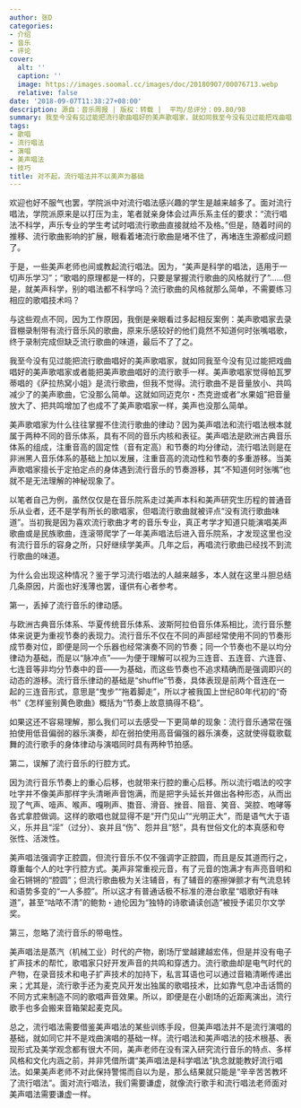 ```yaml
---
author: 张D
categories:
- 介绍
- 音乐
- 评论
cover:
  alt: ''
  caption: ''
  image: https://images.soomal.cc/images/doc/20180907/00076713.webp
  relative: false
date: '2018-09-07T11:38:27+08:00'
description: 源自：音乐周报 | 版权：转载 |  平均/总评分：09.80/98
summary: 我至今没有见过能把流行歌曲唱好的美声歌唱家，就如同我至今没有见过能把戏曲唱好的美声歌唱家或者能把美声歌曲唱好的流行歌手一样。美声歌唱家觉得帕瓦罗蒂唱的《萨拉热窝小姐》是流行歌曲，但我不觉得。流行歌曲不是音量放小、共鸣减少了的美声歌曲，它没那么简单……
tags:
- 歌唱
- 流行唱法
- 演唱
- 美声唱法
- 技巧
title: 对不起，流行唱法并不以美声为基础
---
```


欢迎也好不服气也罢，学院派中对流行唱法感兴趣的学生是越来越多了。面对流行唱法，学院派原来是以打压为主，笔者就亲身体会过声乐系主任的要求：“流行唱法不科学，声乐专业的学生考试时唱流行歌曲直接就给不及格。”但是，随着时间的推移、流行歌曲影响的扩展，眼看着堵流行歌曲是堵不住了，再堵连生源都成问题了。

于是，一些美声老师也间或教起流行唱法。因为，“美声是科学的唱法，适用于一切声乐学习”；“歌唱的原理都是一样的，只要是掌握流行歌曲的风格就行了”……但是，就美声科学，别的唱法都不科学吗？流行歌曲的风格就那么简单，不需要练习相应的歌唱技术吗？

与这些观点不同，因为工作原因，我倒是亲眼看过多起相反案例：美声歌唱家去录音棚录制带有流行音乐风的歌曲，原来乐感较好的他们竟然不知道何时张嘴唱歌，终于录制完成但缺乏流行歌曲的味道，最后不了了之。

我至今没有见过能把流行歌曲唱好的美声歌唱家，就如同我至今没有见过能把戏曲唱好的美声歌唱家或者能把美声歌曲唱好的流行歌手一样。美声歌唱家觉得帕瓦罗蒂唱的《萨拉热窝小姐》是流行歌曲，但我不觉得。流行歌曲不是音量放小、共鸣减少了的美声歌曲，它没那么简单。这就如同迈克尔・杰克逊或者“水果姐”把音量放大了、把共鸣增加了也成不了美声歌唱家一样，美声也没那么简单。

美声歌唱家为什么往往掌握不住流行歌曲的律动？因为美声唱法和流行唱法根本就属于两种不同的音乐体系，具有不同的音乐内核和表征。美声唱法是欧洲古典音乐体系的组成，注重音高的固定性（音有定高）和节奏的均分律动，流行唱法则是在非洲黑人音乐体系的基础上加以发展，注重音高的流动性和节奏的多重游移。当美声歌唱家擅长于定拍定点的身体遇到流行音乐的节奏游移，其“不知道何时张嘴”也就不是无法理解的神秘现象了。

以笔者自己为例，虽然仅仅是在音乐院系走过美声本科和美声研究生历程的普通音乐从业者，还不是学有所长的歌唱家，但唱流行歌曲就被评点“没有流行歌曲味道”。当初我是因为喜欢流行歌曲才考的音乐专业，真正考学才知道只能演唱美声歌曲或是民族歌曲，连滚带爬学了一年美声唱法后进入音乐院系，才发现这里也没有流行音乐的容身之所，只好继续学美声。几年之后，再唱流行歌曲已经找不到流行歌曲的味道。

为什么会出现这种情况？鉴于学习流行唱法的人越来越多，本人就在这里斗胆总结几条原因，片面也好浅薄也罢，谨供有心者参考。

第一，丢掉了流行音乐的律动感。

与欧洲古典音乐体系、华夏传统音乐体系、波斯阿拉伯音乐体系相比，流行音乐整体来说更为重视节奏的表现力。流行音乐不仅在不同的声部经常使用不同的节奏形成节奏对位，即便是同一个乐器也经常演奏不同的节奏；同一个节奏也不是以均分律动为基础，而是以“脉冲点”――为便于理解可以视为三连音、五连音、六连音、七连音等非均分节奏中的音――为基础，而这些节奏也不追求精确而是强调即兴的动态的游移。流行音乐律动的基础是“shuffle”节奏，具体表现是前两个音连在一起的三连音形式，意思是“曳步”“拖着脚走”，所以才被我国上世纪80年代初的“奇书”《怎样鉴别黄色歌曲》概括为“节奏上故意搞得不稳”。

如果这还不容易理解，那么我们可以去感受一下更简单的现象：流行音乐通常在强拍使用低音偏弱的器乐演奏，却在弱拍使用高音偏强的器乐演奏，这就使得载歌载舞的流行歌手的身体律动与演唱同时具有两种节拍感。

第二，误解了流行音乐的行腔方式。

因为流行音乐节奏上的重心后移，也就带来行腔的重心后移。所以流行唱法的咬字吐字并不像美声那样字头清晰声音饱满，而是把字头延长并做出各种形态，从而出现了气声、噎声、喉声、嘎咧声、擞音、滑音、挫音、阻音、笑音、哭腔、咆哮等各式拿腔做调。这样的歌唱也就显得不是“开门见山”“光明正大”，而是语气大于语义，乐并且“淫”（过分）、哀并且“伤”、怨并且“怒”，具有世俗文化的本真感和夸张性、活泼性。

美声唱法强调字正腔圆，但流行音乐不仅不强调字正腔圆，而且是反其道而行之，尊重每个人的吐字行腔方式。美声非常重视元音，有了元音的饱满才有声亮音明和金石锵锵的“腔圆”；但流行歌曲极为关注辅音，有了辅音的塞擦弹颤才有气流息转和语势多变的“一人多腔”。所以这才有普通话极不标准的港台歌星“唱歌好有味道”，甚至“咕哝不清”的鲍勃・迪伦因为“独特的诗歌诵读创造”被授予诺贝尔文学奖。

第三，忽略了流行音乐的带电性。

美声唱法是蒸汽（机械工业）时代的产物，剧场厅堂越建越宏伟，但是并没有电子扩声技术的帮忙，歌唱家只好开发声音的共鸣和穿透力。流行歌曲却是电气时代的产物，在录音技术和电子扩声技术的加持下，私言耳语也可以通过音箱清晰传递出来；尤其是，流行歌手还为麦克风开发出独属的歌唱技术，比如靠气息冲击话筒的不同方式来制造不同的歌唱声音效果。所以，即便是在小剧场的近距离演出，流行歌手也多会搬来音箱架起麦克风。

总之，流行唱法需要借鉴美声唱法的某些训练手段，但美声唱法并不是流行演唱的基础，就如同它并不是戏曲演唱的基础一样。流行唱法和美声唱法的技术根基、表现形式及美学观念都有很大不同，美声老师在没有深入研究流行音乐的特点、多样风格和文化内涵之前，并非凭借所谓“美声唱法是科学唱法”执念就能教好流行唱法。如果美声老师不对此保持警惕而自以为是，那么结果就只能是“辛辛苦苦教坏了流行唱法”。面对流行唱法，我们需要谦虚，就像流行歌手和流行唱法老师面对美声唱法需要谦虚一样。